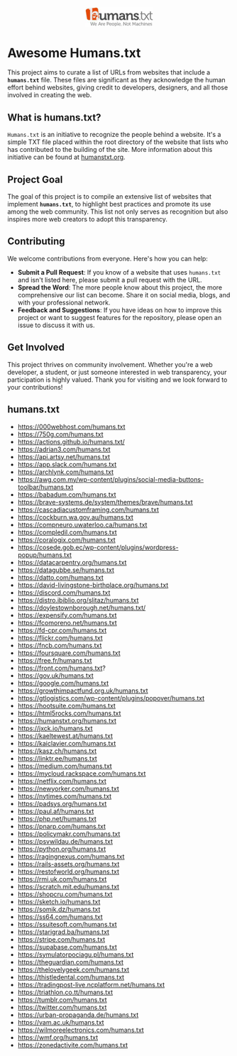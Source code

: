 <div align="center">
  <img src="https://github.com/htejera/awesome-humans.txt/blob/main/images/logo-humans.jpg?raw=true" width= "30%" height="30%" alt="Humans.txt">
</div>

# Awesome Humans.txt

This project aims to curate a list of URLs from websites that include a **`humans.txt`** file. These files are significant as they acknowledge the human effort behind websites, giving credit to developers, designers, and all those involved in creating the web.

## What is humans.txt?

`Humans.txt` is an initiative to recognize the people behind a website. It's a simple TXT file placed within the root directory of the website that lists who has contributed to the building of the site. More information about this initiative can be found at [humanstxt.org](http://humanstxt.org/).

## Project Goal

The goal of this project is to compile an extensive list of websites that implement **`humans.txt`**, to highlight best practices and promote its use among the web community. This list not only serves as recognition but also inspires more web creators to adopt this transparency.

## Contributing

We welcome contributions from everyone. Here's how you can help:

- **Submit a Pull Request**: If you know of a website that uses `humans.txt` and isn't listed here, please submit a pull request with the URL.
- **Spread the Word**: The more people know about this project, the more comprehensive our list can become. Share it on social media, blogs, and with your professional network.
- **Feedback and Suggestions**: If you have ideas on how to improve this project or want to suggest features for the repository, please open an issue to discuss it with us.

## Get Involved

This project thrives on community involvement. Whether you're a web developer, a student, or just someone interested in web transparency, your participation is highly valued.
Thank you for visiting and we look forward to your contributions!

## humans.txt
- https://000webhost.com/humans.txt
- https://750g.com/humans.txt
- https://actions.github.io/humans.txt/
- https://adrian3.com/humans.txt
- https://api.artsy.net/humans.txt
- https://app.slack.com/humans.txt
- https://archlynk.com/humans.txt
- https://awg.com.my/wp-content/plugins/social-media-buttons-toolbar/humans.txt
- https://babadum.com/humans.txt
- https://brave-systems.de/system/themes/brave/humans.txt
- https://cascadiacustomframing.com/humans.txt
- https://cockburn.wa.gov.au/humans.txt
- https://compneuro.uwaterloo.ca/humans.txt
- https://compledil.com/humans.txt
- https://coralogix.com/humans.txt
- https://cosede.gob.ec/wp-content/plugins/wordpress-popup/humans.txt
- https://datacarpentry.org/humans.txt
- https://datagubbe.se/humans.txt
- https://datto.com/humans.txt
- https://david-livingstone-birthplace.org/humans.txt
- https://discord.com/humans.txt
- https://distro.ibiblio.org/slitaz/humans.txt
- https://doylestownborough.net/humans.txt/
- https://expensify.com/humans.txt
- https://fcomoreno.net/humans.txt
- https://fd-cpr.com/humans.txt
- https://flickr.com/humans.txt
- https://fncb.com/humans.txt
- https://foursquare.com/humans.txt
- https://free.fr/humans.txt
- https://front.com/humans.txt?
- https://gov.uk/humans.txt
- https://google.com/humans.txt
- https://growthimpactfund.org.uk/humans.txt
- https://gtlogistics.com/wp-content/plugins/popover/humans.txt
- https://hootsuite.com/humans.txt
- https://html5rocks.com/humans.txt
- https://humanstxt.org/humans.txt
- https://jxck.io/humans.txt
- https://kaeltewest.at/humans.txt
- https://kaiclavier.com/humans.txt
- https://kasz.ch/humans.txt
- https://linktr.ee/humans.txt
- https://medium.com/humans.txt
- https://mycloud.rackspace.com/humans.txt
- https://netflix.com/humans.txt
- https://newyorker.com/humans.txt
- https://nytimes.com/humans.txt
- https://padsys.org/humans.txt
- https://paul.af/humans.txt
- https://php.net/humans.txt
- https://pnarp.com/humans.txt
- https://policymakr.com/humans.txt
- https://psvwildau.de/humans.txt
- https://python.org/humans.txt
- https://ragingnexus.com/humans.txt
- https://rails-assets.org/humans.txt
- https://restofworld.org/humans.txt
- https://rmi.uk.com/humans.txt
- https://scratch.mit.edu/humans.txt
- https://shopcru.com/humans.txt
- https://sketch.io/humans.txt
- https://somik.dz/humans.txt
- https://ss64.com/humans.txt
- https://ssuitesoft.com/humans.txt
- https://starigrad.ba/humans.txt
- https://stripe.com/humans.txt
- https://supabase.com/humans.txt
- https://symulatorpociagu.pl/humans.txt
- https://theguardian.com/humans.txt
- https://thelovelygeek.com/humans.txt
- https://thistledental.com/humans.txt
- https://tradingpost-live.ncplatform.net/humans.txt
- https://triathlon.co.tt/humans.txt
- https://tumblr.com/humans.txt
- https://twitter.com/humans.txt
- https://urban-propaganda.de/humans.txt
- https://vam.ac.uk/humans.txt
- https://wilmoreelectronics.com/humans.txt
- https://wmf.org/humans.txt
- https://zonedactivite.com/humans.txt
